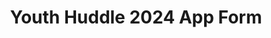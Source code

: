 ---
title: Youth Huddle 2024 App Form
redirect_to: https://docs.google.com/document/d/1uOSTcqJ3J_ie_osMAzjVVbjlDH80Ub7P/edit?usp=sharing&ouid=105124825233983332186&rtpof=true&sd=true
redirect_from: 
  - /YH24AppForm
  - /yh24appform
---